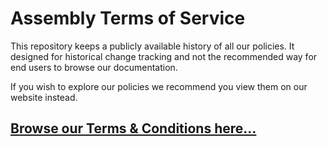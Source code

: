 Assembly Terms of Service
=========================

This repository keeps a publicly available history of all our policies.
It designed for historical change tracking and not the recommended way for end users to browse our documentation.

If you wish to explore our policies we recommend you view them on our website instead.

## [Browse our Terms & Conditions here...](https://www.nomoremarking.com/terms)
